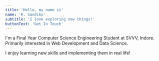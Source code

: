 ```yaml
---
title: 'Hello, my name is'
name: 'R. Sandiko'
subtitle: 'I love exploring new things!'
buttonText: 'Get In Touch'
---
```


I'm a Final Year Computer Science Engineering Student at SVVV, Indore. Primarily interested in Web Development and Data Science.

I enjoy learning new skills and implementing them in real life!
